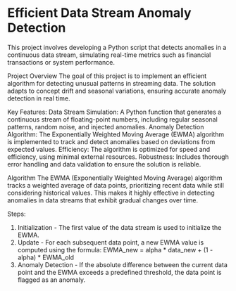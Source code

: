 # Efficient Data Stream Anomaly Detection

This project involves developing a Python script that detects anomalies in a continuous data stream, simulating real-time metrics such as financial transactions or system performance.

Project Overview
The goal of this project is to implement an efficient algorithm for detecting unusual patterns in streaming data. The solution adapts to concept drift and seasonal variations, ensuring accurate anomaly detection in real time.

Key Features:
Data Stream Simulation: A Python function that generates a continuous stream of floating-point numbers, including regular seasonal patterns, random noise, and injected anomalies.
Anomaly Detection Algorithm: The Exponentially Weighted Moving Average (EWMA) algorithm is implemented to track and detect anomalies based on deviations from expected values.
Efficiency: The algorithm is optimized for speed and efficiency, using minimal external resources.
Robustness: Includes thorough error handling and data validation to ensure the solution is reliable.

Algorithm
The EWMA (Exponentially Weighted Moving Average) algorithm tracks a weighted average of data points, prioritizing recent data while still considering historical values. This makes it highly effective in detecting anomalies in data streams that exhibit gradual changes over time.

Steps:
1. Initialization - The first value of the data stream is used to initialize the EWMA.
2. Update - For each subsequent data point, a new EWMA value is computed using the formula: EWMA_new = alpha * data_new + (1 - alpha) * EWMA_old
3. Anomaly Detection - If the absolute difference between the current data point and the EWMA exceeds a predefined threshold, the data point is flagged as an anomaly.

